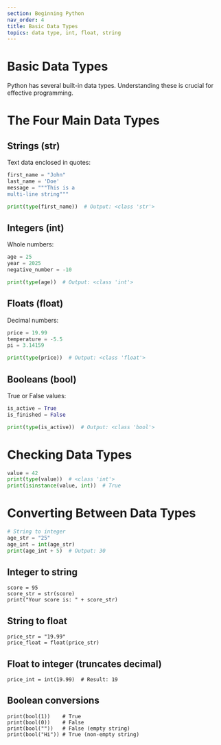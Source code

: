 ```yaml
---
section: Beginning Python
nav_order: 4
title: Basic Data Types
topics: data type, int, float, string
---
```


# **Basic Data Types**

Python has several built-in data types. Understanding these is crucial for effective programming.

# **The Four Main Data Types**

## Strings (str)

Text data enclosed in quotes:

```python
first_name = "John"
last_name = 'Doe'
message = """This is a 
multi-line string"""

print(type(first_name))  # Output: <class 'str'>
```

## Integers (int)

Whole numbers:

```python
age = 25
year = 2025
negative_number = -10

print(type(age))  # Output: <class 'int'>
```

## Floats (float)

Decimal numbers:

```python
price = 19.99
temperature = -5.5
pi = 3.14159

print(type(price))  # Output: <class 'float'>
```

## Booleans (bool)

True or False values:

```python
is_active = True
is_finished = False

print(type(is_active))  # Output: <class 'bool'>
```

# **Checking Data Types**

```python
value = 42
print(type(value))  # <class 'int'>
print(isinstance(value, int))  # True
```

# **Converting Between Data Types**

```python
# String to integer
age_str = "25"
age_int = int(age_str)
print(age_int + 5)  # Output: 30
```

## Integer to string

```
score = 95
score_str = str(score)
print("Your score is: " + score_str)
```

## String to float
```
price_str = "19.99"
price_float = float(price_str)
```

## Float to integer (truncates decimal)
```
price_int = int(19.99)  # Result: 19
```

## Boolean conversions
```
print(bool(1))    # True
print(bool(0))    # False
print(bool(""))   # False (empty string)
print(bool("Hi")) # True (non-empty string)
```
